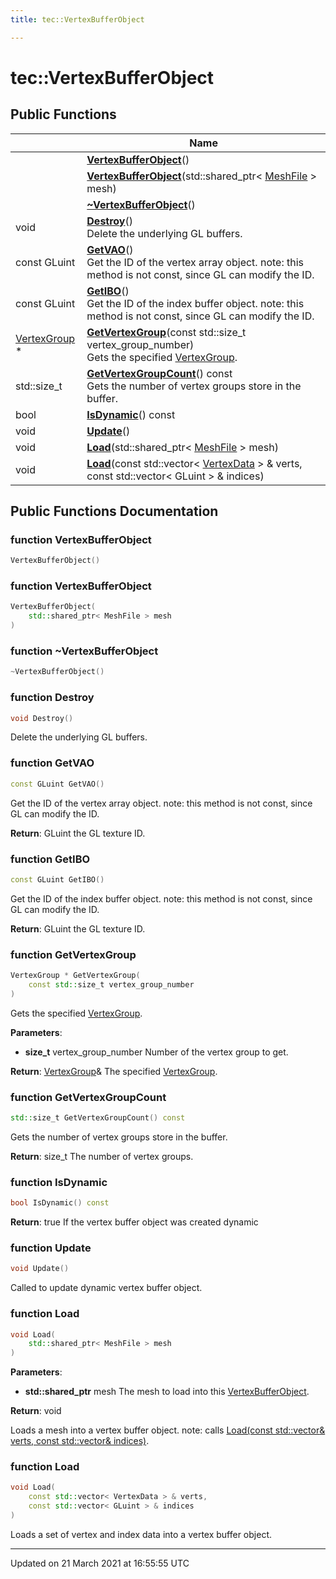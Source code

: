 ```yaml
---
title: tec::VertexBufferObject

---
```


# tec::VertexBufferObject



## Public Functions

|                | Name           |
| -------------- | -------------- |
| | **[VertexBufferObject](/engine/Classes/classtec_1_1_vertex_buffer_object/#function-vertexbufferobject)**() |
| | **[VertexBufferObject](/engine/Classes/classtec_1_1_vertex_buffer_object/#function-vertexbufferobject)**(std::shared_ptr< [MeshFile](/engine/Classes/classtec_1_1_mesh_file/) > mesh) |
| | **[~VertexBufferObject](/engine/Classes/classtec_1_1_vertex_buffer_object/#function-~vertexbufferobject)**() |
| void | **[Destroy](/engine/Classes/classtec_1_1_vertex_buffer_object/#function-destroy)**()<br>Delete the underlying GL buffers.  |
| const GLuint | **[GetVAO](/engine/Classes/classtec_1_1_vertex_buffer_object/#function-getvao)**()<br>Get the ID of the vertex array object. note: this method is not const, since GL can modify the ID.  |
| const GLuint | **[GetIBO](/engine/Classes/classtec_1_1_vertex_buffer_object/#function-getibo)**()<br>Get the ID of the index buffer object. note: this method is not const, since GL can modify the ID.  |
| [VertexGroup](/engine/Classes/structtec_1_1_vertex_group/) * | **[GetVertexGroup](/engine/Classes/classtec_1_1_vertex_buffer_object/#function-getvertexgroup)**(const std::size_t vertex_group_number)<br>Gets the specified [VertexGroup](/engine/Classes/structtec_1_1_vertex_group/).  |
| std::size_t | **[GetVertexGroupCount](/engine/Classes/classtec_1_1_vertex_buffer_object/#function-getvertexgroupcount)**() const<br>Gets the number of vertex groups store in the buffer.  |
| bool | **[IsDynamic](/engine/Classes/classtec_1_1_vertex_buffer_object/#function-isdynamic)**() const |
| void | **[Update](/engine/Classes/classtec_1_1_vertex_buffer_object/#function-update)**() |
| void | **[Load](/engine/Classes/classtec_1_1_vertex_buffer_object/#function-load)**(std::shared_ptr< [MeshFile](/engine/Classes/classtec_1_1_mesh_file/) > mesh) |
| void | **[Load](/engine/Classes/classtec_1_1_vertex_buffer_object/#function-load)**(const std::vector< [VertexData](/engine/Classes/structtec_1_1_vertex_data/) > & verts, const std::vector< GLuint > & indices) |

## Public Functions Documentation

### function VertexBufferObject

```cpp
VertexBufferObject()
```


### function VertexBufferObject

```cpp
VertexBufferObject(
    std::shared_ptr< MeshFile > mesh
)
```


### function ~VertexBufferObject

```cpp
~VertexBufferObject()
```


### function Destroy

```cpp
void Destroy()
```

Delete the underlying GL buffers. 

### function GetVAO

```cpp
const GLuint GetVAO()
```

Get the ID of the vertex array object. note: this method is not const, since GL can modify the ID. 

**Return**: GLuint the GL texture ID. 

### function GetIBO

```cpp
const GLuint GetIBO()
```

Get the ID of the index buffer object. note: this method is not const, since GL can modify the ID. 

**Return**: GLuint the GL texture ID. 

### function GetVertexGroup

```cpp
VertexGroup * GetVertexGroup(
    const std::size_t vertex_group_number
)
```

Gets the specified [VertexGroup](/engine/Classes/structtec_1_1_vertex_group/). 

**Parameters**: 

  * **size_t** vertex_group_number Number of the vertex group to get. 


**Return**: [VertexGroup](/engine/Classes/structtec_1_1_vertex_group/)& The specified [VertexGroup](/engine/Classes/structtec_1_1_vertex_group/). 

### function GetVertexGroupCount

```cpp
std::size_t GetVertexGroupCount() const
```

Gets the number of vertex groups store in the buffer. 

**Return**: size_t The number of vertex groups. 

### function IsDynamic

```cpp
bool IsDynamic() const
```


**Return**: true If the vertex buffer object was created dynamic 

### function Update

```cpp
void Update()
```


Called to update dynamic vertex buffer object. 


### function Load

```cpp
void Load(
    std::shared_ptr< MeshFile > mesh
)
```


**Parameters**: 

  * **std::shared_ptr<MeshFile>** mesh The mesh to load into this [VertexBufferObject](/engine/Classes/classtec_1_1_vertex_buffer_object/). 


**Return**: void 

Loads a mesh into a vertex buffer object. note: calls [Load(const std::vector<VertexData>& verts, const std::vector<GLuint>& indices)](/engine/Classes/classtec_1_1_vertex_buffer_object/#function-load). 


### function Load

```cpp
void Load(
    const std::vector< VertexData > & verts,
    const std::vector< GLuint > & indices
)
```


Loads a set of vertex and index data into a vertex buffer object. 


-------------------------------

Updated on 21 March 2021 at 16:55:55 UTC